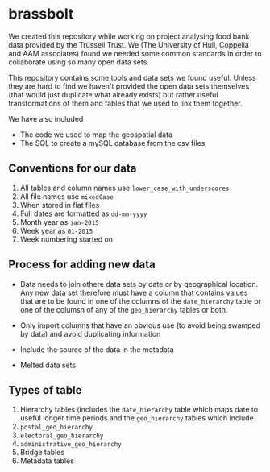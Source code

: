 # brassbolt

We created this repository while working on project analysing food bank data provided by the Trussell Trust. We (The University of Hull, Coppelia and AAM associates) found we needed some common standards in order to collaborate using so many open data sets. 

This repository contains some tools and data sets we found useful. Unless they are hard to find we haven't provided the open data sets themselves (that would just duplicate what already exists) but rather useful transformations of them and tables that we used to link them together. 

We have also included 

* The code we used to map the geospatial data 
* The SQL to create a mySQL database from the csv files

## Conventions for our data

1. All tables and column names use `lower_case_with_underscores`
2. All file names use `mixedCase`
3. When stored in flat files
  1. Full dates are formatted as `dd-mm-yyyy`
  2. Month year as `jan-2015`
  3. Week year as `01-2015`
4. Week numbering started on


## Process for adding new data

* Data needs to join othere data sets by date or by geographical location. Any new data set therefore must have a column that contains values that are to be found in one of the columns of the `date_hierarchy` table or one of the columsn of any of the `geo_hierarchy` tables or both.
* Only import columns that have an obvious use (to avoid being swamped by data) and avoid duplicating information
* Include the source of the data in the metadata 

* Melted data sets


## Types of table

1. Hierarchy tables (includes the `date_hierarchy` table which maps date to useful longer time periods and the `geo_hierarchy` tables which include 
  1. `postal_geo_hierarchy`
  2. `electoral_geo_hierarchy`
  3. `administrative_geo_hierarchy`
2. Bridge tables
3. Metadata tables













